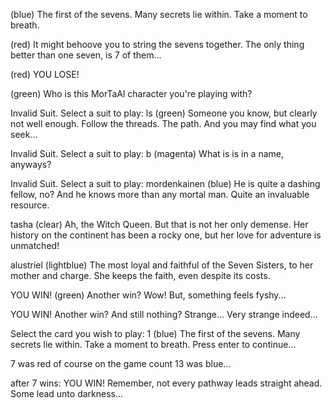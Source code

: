 (blue) The first of the sevens. Many secrets lie within. Take a moment to breath.

(red) It might behoove you to string the sevens together. The only thing better than one seven, is 7 of them...


(red) YOU LOSE!

(green) Who is this MorTaAl character you're playing with?

Invalid Suit. Select a suit to play: ls
(green) Someone you know, but clearly not well enough. Follow the threads. The path. And you may find what you seek...

Invalid Suit. Select a suit to play: b
(magenta) What is is in a name, anyways?

Invalid Suit. Select a suit to play: mordenkainen
(blue) He is quite a dashing fellow, no? And he knows more than any mortal man. Quite an invaluable resource.

 tasha
(clear) Ah, the Witch Queen. But that is not her only demense. Her history on the continent has been a rocky one, but her love for adventure is unmatched!

 alustriel
(lightblue) The most loyal and faithful of the Seven Sisters, to her mother and charge. She keeps the faith, even despite its costs.

YOU WIN!
(green) Another win? Wow! But, something feels fyshy...

YOU WIN!
Another win? And still nothing? Strange... Very strange indeed...

Select the card you wish to play: 1
(blue) The first of the sevens. Many secrets lie within. Take a moment to breath.
Press enter to continue...

7 was red of course on the game count
13 was blue...

after 7 wins:
YOU WIN!
Remember, not every pathway leads straight ahead. Some lead unto darkness...